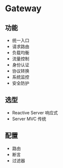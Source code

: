# Gateway

## 功能
- 统一入口
- 请求路由
- 负载均衡
- 流量控制
- 身份认证
- 协议转换
- 系统监控
- 安全防护

## 选型
- Reactive Server 响应式
- Server MVC 传统

## 配置
- 路由
- 断言
- 过滤器